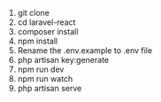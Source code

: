 1. git clone
2. cd laravel-react
3. composer install
4. npm install
5. Rename the .env.example to .env file
6. php artisan key:generate
5. npm run dev
6. npm run watch
7. php artisan serve